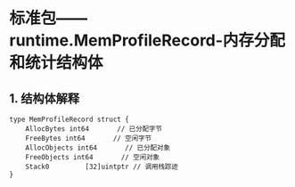 # 标准包——runtime.MemProfileRecord-内存分配和统计结构体

## 1. 结构体解释

```text
type MemProfileRecord struct {
	AllocBytes int64       // 已分配字节
	FreeBytes int64       // 空闲字节
	AllocObjects int64       // 已分配对象
	FreeObjects int64       // 空闲对象
	Stack0         [32]uintptr // 调用栈踪迹
}
```